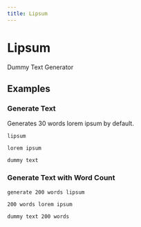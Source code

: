 ```yaml
---
title: Lipsum
---
```


# Lipsum

Dummy Text Generator

## Examples

### Generate Text

Generates 30 words lorem ipsum by default.

<pre class="example">
<code>lipsum</code>
</pre>

<pre class="example">
<code>lorem ipsum</code>
</pre>

<pre class="example">
<code>dummy text</code>
</pre>

### Generate Text with Word Count

<pre class="example">
<code>generate 200 words lipsum</code>
</pre>

<pre class="example">
<code>200 words lorem ipsum</code>
</pre>

<pre class="example">
<code>dummy text 200 words</code>
</pre>
